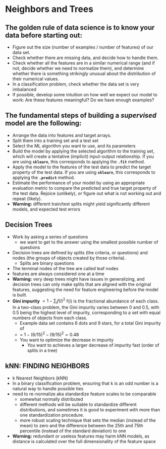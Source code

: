 
# Neighbors and Trees


## **The golden rule** of data science is to know your data before starting out:
- Figure out the size (number of examples / number of features) of our data set.
- Check whether there are missing data, and decide how to handle them.
- Check whether all the features are in a similar numerical range (and if not, decide whether we need to normalize them), and determine whether there is something strikingly unusual about the distribution of their numerical values.
- In a classification problem, check whether the data set is very imbalanced 
- If possible, develop some intuition on how well we expect our model to work: Are these features meaningful? Do we have enough examples?

## The fundamental steps of building a *supervised* model are the following:

* Arrange the data into features and target arrays.
* Split them into a training set and a test set
* Select the ML algorithm you want to use, and its parameters
* Build the model by applying the selected algorithm to the training set, which will create a tentative (implicit) input-output relationship. If you are using **`sklearn`**, this corresponds to applying the **`.fit`** method.
* Apply the model to the features of the test data to predict the target property of the test data. If you are using **`sklearn`**, this corresponds to applying the **`.predict`** method.
* Estimate the performance of your model by using an appropriate evaluation metric to compare the predicted and true target property of the test data. Rejoice (unlikely), or figure out what is not working out and repeat (likely).
* **Warning:** different train/test splits might yield significantly different models, and expected test errors


## Decision Trees
- Work by asking a series of questions
	- we want to get to the answer using the smallest possible number of questions
- Decision trees are defined by splits (the criteria, or questions) and nodes (the groups of objects created by those criteria).
	- Splits are binary questions 
- The terminal nodes of the tree are called leaf nodes
- features are always considered one at a time
- **Warning:** very deep trees might have issues in generalizing, and decision trees can only make splits that are aligned with the original features, suggesting the need for feature engineering before the model is built.
- **Gini impurity**  $= 1 - \sum_i f(i)^2$  f(i) is the fractional abundance of each class. In a two-class problem, the Gini impurity varies between 0 and 0.5, with 0.5 being the highest level of impurity, corresponding to a set with equal numbers of objects from each class.
	- Example data set contains 6 dots and 9 stars, for a total Gini impurity of
	- = $1 - (6/15)^2 - (9/15)^2 = 0.48$ 
	- You want to optimize the decrease in impurity 
		- You want to achieves a larger decrease of impurity fast (order of splits in a tree)



## kNN: FINDING NEIGHBORS
- k Nearest Neighbors (kNN) 
- In a binary classification problem, ensuring that k is an odd number is a natural way to handle possible ties
- need to re-normalize aka standardize feature scales to be comparable 
	- somewhat normally distributed
	- different methods will be suitable to standardize different distributions, and sometimes it is good to experiment with more than one standardization procedure.
	-  more robust scaling technique that sets the median (instead of the mean) to zero and the difference between the 25th and 75th percentile (instead of the standard deviation) to one
- **Warning:**  redundant or useless features may harm kNN models, as distance is calculated over the full dimensionality of the feature space